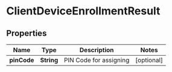 
# ClientDeviceEnrollmentResult

## Properties
Name | Type | Description | Notes
------------ | ------------- | ------------- | -------------
**pinCode** | **String** | PIN Code for assigning |  [optional]



